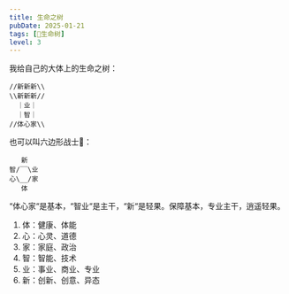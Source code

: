 ```yaml
---
title: 生命之树
pubDate: 2025-01-21
tags: [🌳生命树]
level: 3
---
```


我给自己的大体上的生命之树：

```
//新新新\\
\\新新新//
  ｜业｜
  ｜智｜
//体心家\\
```

也可以叫六边形战士🐶：

```
   新
智/‾‾\业
心\__/家
   体
```

“体心家“是基本，“智业“是主干，“新“是轻果。保障基本，专业主干，逍遥轻果。

1. 体：健康、体能
2. 心：心灵、道德
3. 家：家庭、政治
4. 智：智能、技术
5. 业：事业、商业、专业
6. 新：创新、创意、异态
